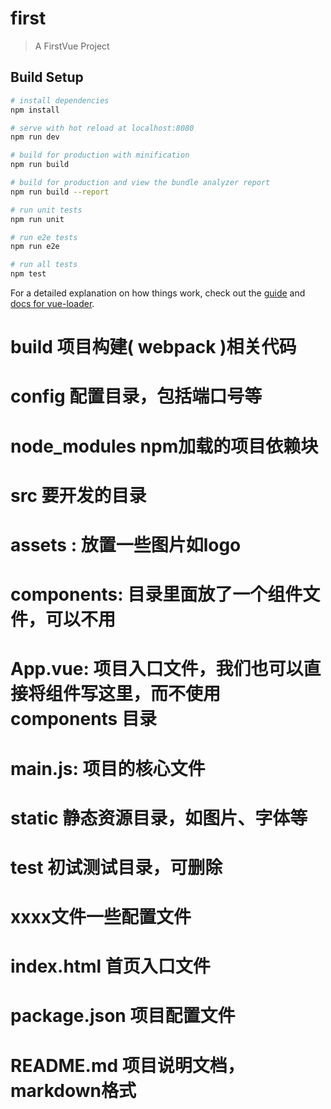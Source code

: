 # first

> A FirstVue Project

## Build Setup

``` bash
# install dependencies
npm install

# serve with hot reload at localhost:8080
npm run dev

# build for production with minification
npm run build

# build for production and view the bundle analyzer report
npm run build --report

# run unit tests
npm run unit

# run e2e tests
npm run e2e

# run all tests
npm test
```

For a detailed explanation on how things work, check out the [guide](http://vuejs-templates.github.io/webpack/) and [docs for vue-loader](http://vuejs.github.io/vue-loader).

# build 项目构建( webpack )相关代码
# config 配置目录，包括端口号等
# node_modules npm加载的项目依赖块
# src 要开发的目录
#   assets : 放置一些图片如logo
#   components: 目录里面放了一个组件文件，可以不用
#   App.vue: 项目入口文件，我们也可以直接将组件写这里，而不使用 components 目录
#   main.js: 项目的核心文件
# static 静态资源目录，如图片、字体等
# test 初试测试目录，可删除   
# xxxx文件一些配置文件
# index.html 首页入口文件
# package.json 项目配置文件
# README.md 项目说明文档，markdown格式
